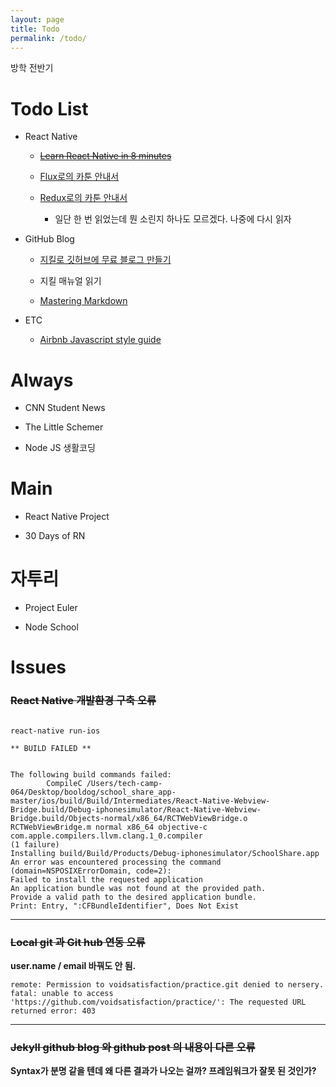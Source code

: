 ```yaml
---
layout: page
title: Todo
permalink: /todo/
---
```



방학 전반기

# Todo List

- React Native
  - ~~[Learn React Native in 8 minutes](https://medium.com/learning-new-stuff/learn-react-js-in-7-min-92a1ef023003#.o8uks1h7c)~~

  - [Flux로의 카툰 안내서](http://bestalign.github.io/2015/10/06/cartoon-guide-to-flux/)

  - [Redux로의 카툰 안내서](http://bestalign.github.io/2015/10/26/cartoon-intro-to-redux/)
       - 일단 한 번 읽었는데 뭔 소린지 하나도 모르겠다. 나중에 다시 읽자

- GitHub Blog

  - [지킬로 깃허브에 무료 블로그 만들기](https://nolboo.kim/blog/2013/10/15/free-blog-with-github-jekyll/)

  - 지킬 매뉴얼 읽기
  
  - [Mastering Markdown](https://guides.github.com/features/mastering-markdown/)
 
- ETC
  - [Airbnb Javascript style guide](https://github.com/airbnb/javascript#table-of-contents)

# Always

- CNN Student News

- The Little Schemer

- Node JS 생활코딩


# Main

- React Native Project

- 30 Days of RN

# 자투리

- Project Euler

- Node School

# Issues

### ~~React Native 개발환경 구축 오류~~

```

react-native run-ios 

** BUILD FAILED **


The following build commands failed:
       	CompileC /Users/tech-camp-064/Desktop/booldog/school_share_app-master/ios/build/Build/Intermediates/React-Native-Webview-Bridge.build/Debug-iphonesimulator/React-Native-Webview-Bridge.build/Objects-normal/x86_64/RCTWebViewBridge.o RCTWebViewBridge.m normal x86_64 objective-c com.apple.compilers.llvm.clang.1_0.compiler
(1 failure)
Installing build/Build/Products/Debug-iphonesimulator/SchoolShare.app
An error was encountered processing the command (domain=NSPOSIXErrorDomain, code=2):
Failed to install the requested application
An application bundle was not found at the provided path.
Provide a valid path to the desired application bundle.
Print: Entry, ":CFBundleIdentifier", Does Not Exist

```
---

### ~~Local git 과 Git hub 연동 오류~~

**user.name / email 바꿔도 안 됨.**

```
remote: Permission to voidsatisfaction/practice.git denied to nersery.
fatal: unable to access 'https://github.com/voidsatisfaction/practice/': The requested URL returned error: 403
```
---

### ~~Jekyll github blog 와 github post 의 내용이 다른 오류~~

**Syntax가 분명 같을 텐데 왜 다른 결과가 나오는 걸까? 프레임워크가 잘못 된 것인가?**


